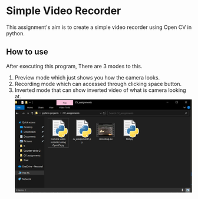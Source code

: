 # Simple Video Recorder #
This assignment's aim is to create a simple video recorder using Open CV in python. 
## How to use ##
After executing this program, There are 3 modes to this. 
1. Preview mode which just shows you how the camera looks.
2. Recording mode which can accessed through clicking space button.
3. Inverted mode that can show inverted video of what is camera looking at.
![screenshot of output](assignment1.png)
